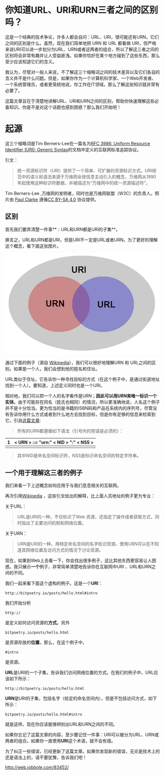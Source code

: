 # 你知道URL、URI和URN三者之间的区别吗？

这是一个经典的技术争论，许多人都会自问：URL、URI，很可能还有URN，它们之间的区别是什么。虽然，现在我们简单地把 URN 和 URL 都看做 URI，但严格来说URI可以进一步划分为URL、URN或者这两者的组合，所以了解这三者之间的区别将会非常有趣并让人受益匪浅。如果你恰好在某个地方碰到了这些东西，那么至少应该知道它们的含义。

我认为，尽管对一般人来说，不了解这三个缩略词之间的技术差异以及它们各自的含义并不是什么问题。但是，如果你作为一个计算机科学家、一个Web开发者、一个系统管理员，或者更笼统地说，你工作在IT领域，那么了解这些知识就非常有必要了。

这篇文章旨在于清楚地讲解URL、URI和URN之间的区别，帮助你快速理解这些必备知识。你是不是对这个话题也感到困惑？那么我们开始吧！

# 起源

这三个缩略词是Tim Berners-Lee在一篇名为[RFC 3986: Uniform Resource Identifier (URI): Generic Syntax](http://tools.ietf.org/html/rfc3986)的文档中定义的互联网标准追踪协议。

引文：

> 统一资源标识符（URI）提供了一个简单、可扩展的资源标识方式。URI规范中的语义和语法来源于万维网全球信息主动引入的概念，万维网从1990年起使用这种标识符数据，并被描述为“万维网中的统一资源描述符”。

Tim Berners-Lee ,万维网的发明者，同时也是万维网联盟（W3C）的负责人。照片由 [Paul Clarke](http://paulclarke.com/) 遵循[CC BY-SA 4.0](http://creativecommons.org/licenses/by-sa/4.0/) 协议提供。

## 区别

首先我们要弄清楚一件事**：URL和URN都是URI的子集**。

换言之，URL和URN都是URI，但是URI不一定是URL或者URN。为了更好的理解这个概念，看下面这张图片。

![img](image_201708111611/6941baebgw1evu0o8swewj20go0avq3e.jpg)

通过下面的例子（源自 [Wikipedia](http://en.wikipedia.org/wiki/Uniform_resource_identifier)），我们可以很好地理解URN 和 URL之间的区别。如果是一个人，我们会想到他的姓名和住址。

URL类似于住址，它告诉你一种寻找目标的方式（在这个例子中，是通过街道地址找到一个人）。要知道，上述定义同时也是一个URI。

相对地，我们可以把一个人的名字看作是URN；**因此可以用URN来唯一标识一个实体**。由于可能存在同名（姓氏也相同）的情况，所以更准确地说，人名这个例子并不是十分恰当。更为恰当的是书籍的ISBN码和产品在系统内的序列号，尽管没有告诉你用什么方式或者到什么地方去找到目标，但是你有足够的信息来检索到它。引自[这篇文章](http://tools.ietf.org/html/rfc2141):

> 所有的URN都遵循如下语法（引号内的短语是必须的）：

| 1    | < URN > ::= "urn:" < NID > ":" < NSS > |
| ---- | -------------------------------------- |
|      |                                        |

> 其中NID是命名空间标识符，NSS是标识命名空间的特定字符串。

## 一个用于理解这三者的例子

我们来看一下上述概念如何应用于与我们息息相关的互联网。

再次引用[Wikipedia](http://en.wikipedia.org/wiki/Uniform_resource_identifier#URLs) ，这些引文给出的解释，比上面人员地址的例子更为专业：

关于URL：

> URL是URI的一种，不仅标识了Web 资源，还指定了操作或者获取方式，同时指出了主要访问机制和网络位置。

关于URN：

> URN是URI的一种，用特定命名空间的名字标识资源。使用URN可以在不知道其网络位置及访问方式的情况下讨论资源。

现在，如果到Web上去看一下，你会找出很多例子，这比其他东西更容易让人困惑。我只展示**一个**例子，非常简单清楚地告诉你在互联网中URI 、URL和URN之间的不同。

我们一起来看下面这个虚构的例子。这是一个**URI**：

```
http://bitpoetry.io/posts/hello.html#intro
```

我们开始分析

```
http://
```

是定义如何访问资源的**方式**。另外

```
bitpoetry.io/posts/hello.html
```

是资源存放的**位置**，那么，在这个例子中，

```
#intro
```

是资源。

**URL**是URI的一个子集，告诉我们访问网络位置的方式。在我们的例子中，URL应该如下所示：

```
http://bitpoetry.io/posts/hello.html
```

**URN**是URI的子集，包括名字（给定的命名空间内），但是不包括访问方式，如下所示：

```
bitpoetry.io/posts/hello.html#intro
```

就是这样。现在你应该能够辨别出URL和URN之间的不同。

如果你忘记了这篇文章的内容，至少要记住一件事：URI可以被分为URL、URN或两者的组合。如果你一直使用**URI**这个术语，就不会有错。

为了纠正一些错误，已经更新了这篇文章。如果你发现新的错误，无论是技术上的还是语法上的，请不要犹豫，告诉我们吧！



http://web.jobbole.com/83452/